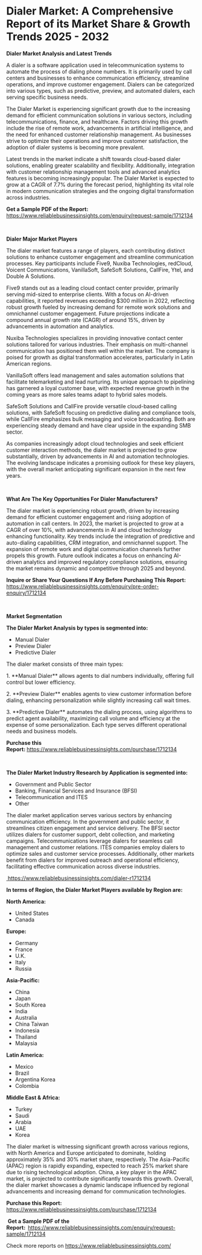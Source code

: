<p><h1>Dialer Market: A Comprehensive Report of its Market Share & Growth Trends 2025 - 2032</h1></p><p><strong>Dialer Market Analysis and Latest Trends</strong></p>
<p><p>A dialer is a software application used in telecommunication systems to automate the process of dialing phone numbers. It is primarily used by call centers and businesses to enhance communication efficiency, streamline operations, and improve customer engagement. Dialers can be categorized into various types, such as predictive, preview, and automated dialers, each serving specific business needs.</p><p>The Dialer Market is experiencing significant growth due to the increasing demand for efficient communication solutions in various sectors, including telecommunications, finance, and healthcare. Factors driving this growth include the rise of remote work, advancements in artificial intelligence, and the need for enhanced customer relationship management. As businesses strive to optimize their operations and improve customer satisfaction, the adoption of dialer systems is becoming more prevalent.</p><p>Latest trends in the market indicate a shift towards cloud-based dialer solutions, enabling greater scalability and flexibility. Additionally, integration with customer relationship management tools and advanced analytics features is becoming increasingly popular. The Dialer Market is expected to grow at a CAGR of 7.7% during the forecast period, highlighting its vital role in modern communication strategies and the ongoing digital transformation across industries.</p></p>
<p><strong>Get a Sample PDF of the Report:&nbsp;</strong> <a href="https://www.reliablebusinessinsights.com/enquiry/request-sample/1712134?utm_campaign=3000&utm_medium=2&utm_source=Github&utm_content=ia&utm_term=06042025&utm_id=dialer">https://www.reliablebusinessinsights.com/enquiry/request-sample/1712134</a></p>
<p>&nbsp;</p>
<p><strong>Dialer Major Market Players</strong></p>
<p><p>The dialer market features a range of players, each contributing distinct solutions to enhance customer engagement and streamline communication processes. Key participants include Five9, Nuxiba Technologies, redCloud, Voicent Communications, VanillaSoft, SafeSoft Solutions, CallFire, Ytel, and Double A Solutions.</p><p>Five9 stands out as a leading cloud contact center provider, primarily serving mid-sized to enterprise clients. With a focus on AI-driven capabilities, it reported revenues exceeding $300 million in 2022, reflecting robust growth fueled by increasing demand for remote work solutions and omnichannel customer engagement. Future projections indicate a compound annual growth rate (CAGR) of around 15%, driven by advancements in automation and analytics.</p><p>Nuxiba Technologies specializes in providing innovative contact center solutions tailored for various industries. Their emphasis on multi-channel communication has positioned them well within the market. The company is poised for growth as digital transformation accelerates, particularly in Latin American regions.</p><p>VanillaSoft offers lead management and sales automation solutions that facilitate telemarketing and lead nurturing. Its unique approach to pipelining has garnered a loyal customer base, with expected revenue growth in the coming years as more sales teams adapt to hybrid sales models.</p><p>SafeSoft Solutions and CallFire provide versatile cloud-based calling solutions, with SafeSoft focusing on predictive dialing and compliance tools, while CallFire emphasizes bulk messaging and voice broadcasting. Both are experiencing steady demand and have clear upside in the expanding SMB sector.</p><p>As companies increasingly adopt cloud technologies and seek efficient customer interaction methods, the dialer market is projected to grow substantially, driven by advancements in AI and automation technologies. The evolving landscape indicates a promising outlook for these key players, with the overall market anticipating significant expansion in the next few years.</p></p>
<p>&nbsp;</p>
<p><strong>What Are The Key Opportunities For Dialer Manufacturers?</strong></p>
<p><p>The dialer market is experiencing robust growth, driven by increasing demand for efficient customer engagement and rising adoption of automation in call centers. In 2023, the market is projected to grow at a CAGR of over 10%, with advancements in AI and cloud technology enhancing functionality. Key trends include the integration of predictive and auto-dialing capabilities, CRM integration, and omnichannel support. The expansion of remote work and digital communication channels further propels this growth. Future outlook indicates a focus on enhancing AI-driven analytics and improved regulatory compliance solutions, ensuring the market remains dynamic and competitive through 2025 and beyond.</p></p>
<p><strong>Inquire or Share Your Questions If Any Before Purchasing This Report:</strong> <a href="https://www.reliablebusinessinsights.com/enquiry/pre-order-enquiry/1712134?utm_campaign=3000&utm_medium=2&utm_source=Github&utm_content=ia&utm_term=06042025&utm_id=dialer">https://www.reliablebusinessinsights.com/enquiry/pre-order-enquiry/1712134</a></p>
<p>&nbsp;</p>
<p><strong>Market Segmentation</strong></p>
<p><strong>The Dialer Market Analysis by types is segmented into:</strong></p>
<p><ul><li>Manual Dialer</li><li>Preview Dialer</li><li>Predictive Dialer</li></ul></p>
<p><p>The dialer market consists of three main types: </p><p>1. **Manual Dialer** allows agents to dial numbers individually, offering full control but lower efficiency. </p><p>2. **Preview Dialer** enables agents to view customer information before dialing, enhancing personalization while slightly increasing call wait times. </p><p>3. **Predictive Dialer** automates the dialing process, using algorithms to predict agent availability, maximizing call volume and efficiency at the expense of some personalization. Each type serves different operational needs and business models.</p></p>
<p><strong>Purchase this Report:&nbsp;</strong><a href="https://www.reliablebusinessinsights.com/purchase/1712134?utm_campaign=3000&utm_medium=2&utm_source=Github&utm_content=ia&utm_term=06042025&utm_id=dialer">https://www.reliablebusinessinsights.com/purchase/1712134</a></p>
<p>&nbsp;</p>
<p><strong>The Dialer Market Industry Research by Application is segmented into:</strong></p>
<p><ul><li>Government and Public Sector</li><li>Banking, Financial Services and Insurance (BFSI)</li><li>Telecommunication and ITES</li><li>Other</li></ul></p>
<p><p>The dialer market application serves various sectors by enhancing communication efficiency. In the government and public sector, it streamlines citizen engagement and service delivery. The BFSI sector utilizes dialers for customer support, debt collection, and marketing campaigns. Telecommunications leverage dialers for seamless call management and customer relations. ITES companies employ dialers to optimize sales and customer service processes. Additionally, other markets benefit from dialers for improved outreach and operational efficiency, facilitating effective communication across diverse industries.</p></p>
<p><a href="https://www.reliablebusinessinsights.com/dialer-r1712134?utm_campaign=3000&utm_medium=2&utm_source=Github&utm_content=ia&utm_term=06042025&utm_id=dialer">&nbsp;https://www.reliablebusinessinsights.com/dialer-r1712134</a></p>
<p><strong>In terms of Region, the Dialer Market Players available by Region are:</strong></p>
<p>
    <p> <strong> North America: </strong>
        <ul>
            <li>United States</li>
            <li>Canada</li>
        </ul>
        </p> 
    <p> <strong> Europe: </strong>
        <ul>
            <li>Germany</li>
            <li>France</li>
            <li>U.K.</li>
            <li>Italy</li>
            <li>Russia</li>
        </ul>
        </p> 
    <p> <strong> Asia-Pacific: </strong>
        <ul>
            <li>China</li>
            <li>Japan</li>
            <li>South Korea</li>
            <li>India</li>
            <li>Australia</li>
            <li>China Taiwan</li>
            <li>Indonesia</li>
            <li>Thailand</li>
            <li>Malaysia</li>
        </ul>
        </p> 
    <p> <strong> Latin America: </strong>
        <ul>
            <li>Mexico</li>
            <li>Brazil</li>
            <li>Argentina Korea</li>
            <li>Colombia</li>
        </ul>
        </p> 
    <p> <strong> Middle East & Africa: </strong>
        <ul>
            <li>Turkey</li>
            <li>Saudi</li>
            <li>Arabia</li>
            <li>UAE</li>
            <li>Korea</li>
        </ul>
    </p>
    </p>
<p><p>The dialer market is witnessing significant growth across various regions, with North America and Europe anticipated to dominate, holding approximately 35% and 30% market share, respectively. The Asia-Pacific (APAC) region is rapidly expanding, expected to reach 25% market share due to rising technological adoption. China, a key player in the APAC market, is projected to contribute significantly towards this growth. Overall, the dialer market showcases a dynamic landscape influenced by regional advancements and increasing demand for communication technologies.</p></p>
<p><strong>Purchase this Report: </strong><a href="https://www.reliablebusinessinsights.com/purchase/1712134?utm_campaign=3000&utm_medium=2&utm_source=Github&utm_content=ia&utm_term=06042025&utm_id=dialer">https://www.reliablebusinessinsights.com/purchase/1712134</a></p>
<p>&nbsp;<strong>Get a Sample PDF of the Report:&nbsp;&nbsp;</strong><a href="https://www.reliablebusinessinsights.com/enquiry/request-sample/1712134?utm_campaign=3000&utm_medium=2&utm_source=Github&utm_content=ia&utm_term=06042025&utm_id=dialer">https://www.reliablebusinessinsights.com/enquiry/request-sample/1712134</a></p>
<p><strong></strong></p>
<p>Check more reports on <a href="https://www.reliablebusinessinsights.com/?utm_campaign=3000&utm_medium=2&utm_source=Github&utm_content=ia&utm_term=06042025&utm_id=dialer">https://www.reliablebusinessinsights.com/</a></p>